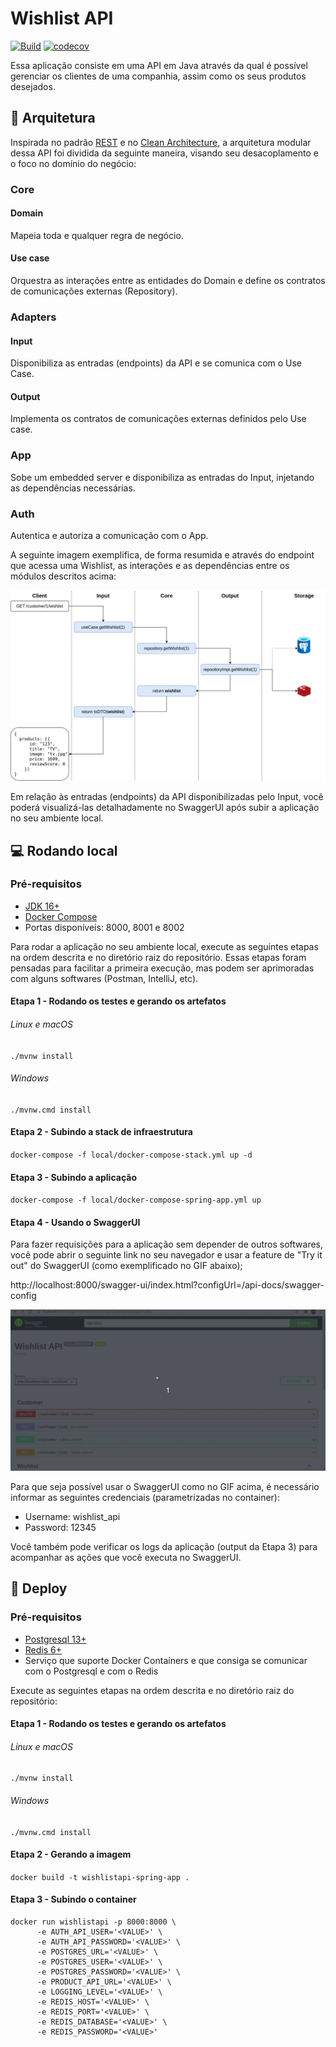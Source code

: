 # Wishlist API

[![Build](https://github.com/bmasetto/wishlist-api/actions/workflows/build.yml/badge.svg)](https://github.com/bmasetto/wishlist-api/actions/workflows/build.yml)
[![codecov](https://codecov.io/gh/bmasetto/wishlist-api/branch/main/graph/badge.svg?token=GCNF6X321R)](https://codecov.io/gh/bmasetto/wishlist-api)

Essa aplicação consiste em uma API em Java através da qual é possível gerenciar os clientes de uma companhia, assim 
como os seus produtos desejados.

## :triangular_ruler: Arquitetura
Inspirada no padrão [REST](https://www.ics.uci.edu/~fielding/pubs/dissertation/fielding_dissertation.pdf) e no 
[Clean Architecture](https://blog.cleancoder.com/uncle-bob/2012/08/13/the-clean-architecture.html), a arquitetura 
modular dessa API foi dividida da seguinte maneira, visando seu desacoplamento e o foco no domínio do negócio:

### Core
#### Domain
Mapeia toda e qualquer regra de negócio. 

#### Use case
Orquestra as interações entre as entidades do Domain e define os contratos de comunicações externas (Repository). 

### Adapters
#### Input
Disponibiliza as entradas (endpoints) da API e se comunica com o Use Case.

#### Output
Implementa os contratos de comunicações externas definidos pelo Use case.

### App
Sobe um embedded server e disponibiliza as entradas do Input, injetando as dependências necessárias. 

### Auth
Autentica e autoriza a comunicação com o App.

A seguinte imagem exemplifica, de forma resumida e através do endpoint que acessa uma Wishlist, as interações e as 
dependências entre os módulos descritos acima:

![Exemplo de comunicação entre os módulos](/assets/module_example_flow.png)

Em relação às entradas (endpoints) da API disponibilizadas pelo Input, você poderá visualizá-las detalhadamente no
SwaggerUI após subir a aplicação no seu ambiente local.

## :computer: Rodando local

### Pré-requisitos
- [JDK 16+](https://docs.oracle.com/en/java/javase/16/install/overview-jdk-installation.html)
- [Docker Compose](https://docs.docker.com/compose/install/)
- Portas disponíveis: 8000, 8001 e 8002

Para rodar a aplicação no seu ambiente local, execute as seguintes etapas na ordem descrita e no diretório raiz do 
repositório. Essas etapas foram pensadas para facilitar a primeira execução, mas podem ser aprimoradas com alguns 
softwares (Postman, IntelliJ, etc).

#### Etapa 1 - Rodando os testes e gerando os artefatos
###### Linux e macOS
``./mvnw install``
###### Windows
``./mvnw.cmd install``

#### Etapa 2 - Subindo a stack de infraestrutura
``docker-compose -f local/docker-compose-stack.yml up -d``

#### Etapa 3 - Subindo a aplicação
``docker-compose -f local/docker-compose-spring-app.yml up``

#### Etapa 4 - Usando o SwaggerUI
Para fazer requisições para a aplicação sem depender de outros softwares, você pode abrir o seguinte link no seu 
navegador e usar a feature de "Try it out" do SwaggerUI (como exemplificado no GIF abaixo);

http://localhost:8000/swagger-ui/index.html?configUrl=/api-docs/swagger-config

![Exemplo de criação de cliente no Swagger](/assets/swagger_create_customer_example.gif)

Para que seja possível usar o SwaggerUI como no GIF acima, é necessário informar as seguintes credenciais (parametrizadas 
no container):
- Username: wishlist_api
- Password: 12345

Você também pode verificar os logs da aplicação (output da Etapa 3) para acompanhar as ações que você executa no 
SwaggerUI.

## :rocket: Deploy

### Pré-requisitos
- [Postgresql 13+](https://www.postgresql.org/)
- [Redis 6+](https://redis.io/)
- Serviço que suporte Docker Containers e que consiga se comunicar com o Postgresql e com o Redis

Execute as seguintes etapas na ordem descrita e no diretório raiz do repositório:

#### Etapa 1 - Rodando os testes e gerando os artefatos
###### Linux e macOS
``./mvnw install``
###### Windows
``./mvnw.cmd install``

#### Etapa 2 - Gerando a imagem
``docker build -t wishlistapi-spring-app .``

#### Etapa 3 - Subindo o container
```
docker run wishlistapi -p 8000:8000 \
      -e AUTH_API_USER='<VALUE>' \
      -e AUTH_API_PASSWORD='<VALUE>' \
      -e POSTGRES_URL='<VALUE>' \
      -e POSTGRES_USER='<VALUE>' \
      -e POSTGRES_PASSWORD='<VALUE>' \
      -e PRODUCT_API_URL='<VALUE>' \
      -e LOGGING_LEVEL='<VALUE>' \
      -e REDIS_HOST='<VALUE>' \
      -e REDIS_PORT='<VALUE>' \
      -e REDIS_DATABASE='<VALUE>' \
      -e REDIS_PASSWORD='<VALUE>'
```
